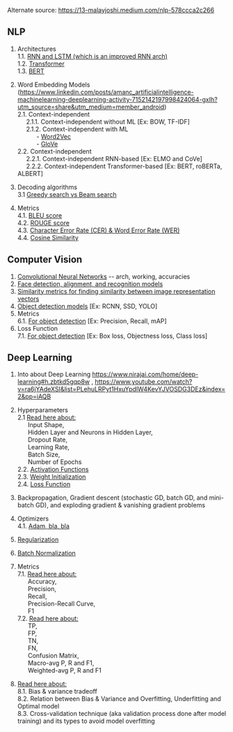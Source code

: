 Alternate source: https://13-malayjoshi.medium.com/nlp-578ccca2c266

## NLP

1. Architectures <br>
1.1. [RNN and LSTM (which is an improved RNN arch)](https://docs.google.com/document/d/1al-YFsSfIWcVt9nRIfFREqJVszUKPduPXgtNyuxLaZA/edit?usp=sharing)<br>
1.2. [Transformer](https://docs.google.com/document/d/1iM8tG3rspHcS-D23kZVo71uP3Qkm9HUyAOAXesK7rgc/edit?usp=sharing)<br>
1.3. [BERT](https://docs.google.com/document/d/1QzvKquupoa3m-oZXYKaf-Zp189hQoyp1oiDh5eZgjcs/edit?usp=drive_link) <br>

2. Word Embedding Models (https://www.linkedin.com/posts/amanc_artificialintelligence-machinelearning-deeplearning-activity-7152142197998424064-gxIh?utm_source=share&utm_medium=member_android)<br>
2.1. Context-independent<br>
&nbsp;&nbsp;&nbsp;&nbsp;&nbsp;2.1.1. Context-independent without ML [Ex: BOW, TF-IDF] <br>
&nbsp;&nbsp;&nbsp;&nbsp;&nbsp;2.1.2. Context-independent with ML <br>
&nbsp;&nbsp;&nbsp;&nbsp;&nbsp;&nbsp;&nbsp;&nbsp;&nbsp;&nbsp; - [Word2Vec](https://docs.google.com/document/d/1uMI2jRvtdNcC7F-c9de-xiXpc__-u0TOcJnucnup-Vc/edit?usp=sharing) <br>
&nbsp;&nbsp;&nbsp;&nbsp;&nbsp;&nbsp;&nbsp;&nbsp;&nbsp;&nbsp; - [GloVe](https://docs.google.com/document/d/1h-s2ePP7vvNtX0noQXvpXr6_oTeKCFPdFmKBGq-y7ho/edit?usp=sharing) <br>
2.2. Context-independent<br>
&nbsp;&nbsp;&nbsp;&nbsp;&nbsp;2.2.1. Context-independent RNN-based [Ex: ELMO and CoVe] <br>
&nbsp;&nbsp;&nbsp;&nbsp;&nbsp;2.2.2. Context-independent Transformer-based [Ex: BERT, roBERTa, ALBERT] <br>
  
5. Decoding algorithms <br>
3.1 [Greedy search vs Beam search](https://docs.google.com/document/d/1JrVWp7wnZP2rT4xRL-KTCtDI5hdW_jniup_iFwdP3To/edit?usp=sharing) <br>

6. Metrics <br>
4.1. [BLEU score](https://docs.google.com/document/d/1lKH2x3n77tTvh3Jfe6sV-VisUQZ68Q0YaD3WQSW13kk/edit?usp=sharing) <br>
4.2. [ROUGE score](https://docs.google.com/document/d/1xUQj_GsOtHkqW8wq5NAYLoqvkfCqhXfFGsAqX9ZEsag/edit?usp=sharing) <br>
4.3. [Character Error Rate (CER) & Word Error Rate (WER)](https://docs.google.com/document/d/1XbUNDnR6FfuDVmdKZopTqz5a5UWmyCzfso-Hn73p7Ro/edit?usp=drive_link) <br>
4.4. [Cosine Similarity](https://docs.google.com/document/d/1oDWF6jjud1E_iBUxLCcuFoJWcXGmYmp5dF11ReYmpfE/edit?usp=drive_link) 




## Computer Vision 

1. [Convolutional Neural Networks](https://docs.google.com/document/d/1vEKRSIQn7QWPnfpE1zpILDuuzjyD0k33RLU7N--niSM/edit?usp=sharing) -- arch, working, accuracies <br>
3. [Face detection, alignment, and recognition models](https://docs.google.com/document/d/1trH2mB0tfAA9cAvHFnjXmSHT_wx5Xs4iKmy7ShQOOw8/edit?usp=sharing) <br>
4. [Similarity metrics for finding similarity between image representation vectors](https://docs.google.com/document/d/1BU7CyktUr5x3UQeErRvu0eb9hnbpMEf3YfWn6doCmEo/edit?usp=sharing) <br>
5. [Object detection models](https://docs.google.com/document/d/1oyGZHHzRHcmMOoldbjm7wCK3dkJ-7gtGof0N4dW9fVw/edit?usp=drive_link) [Ex: RCNN, SSD, YOLO]<br>
6. Metrics <br>
6.1. [For object detection](https://docs.google.com/document/d/1gF7hUGuEaBBVK9QK3PbdQ7uVQ0yv3CMETL3OVLUlvEE/edit?usp=sharing) [Ex: Precision, Recall, mAP]
7. Loss Function <br>
7.1. [For object detection](https://docs.google.com/document/d/1mOHXKfUgkNBlHHB59gjY9lV5ZZkygeVyc4XMkXY7G2g/edit?usp=sharing) [Ex: Box loss, Objectness loss, Class loss]


## Deep Learning

1. Into about Deep Learning https://www.nirajai.com/home/deep-learning#h.zbtkd5gqp8w , https://www.youtube.com/watch?v=ra6jYAdeXSI&list=PLehuLRPyt1HxuYpdlW4KevYJVOSDG3DEz&index=2&pp=iAQB<br>

2. Hyperparameters <br>
2.1 [Read here about:](https://docs.google.com/document/d/1SeBsaNKqrJzQZrWqqRJ-dLbSdnaPPCKuTmHVk9sFgis/edit?usp=sharing)<br>
&nbsp;&nbsp;&nbsp;&nbsp;&nbsp;&nbsp;Input Shape,<br>
&nbsp;&nbsp;&nbsp;&nbsp;&nbsp;&nbsp;Hidden Layer and Neurons in Hidden Layer,<br>
&nbsp;&nbsp;&nbsp;&nbsp;&nbsp;&nbsp;Dropout Rate,<br>
&nbsp;&nbsp;&nbsp;&nbsp;&nbsp;&nbsp;Learning Rate,<br>
&nbsp;&nbsp;&nbsp;&nbsp;&nbsp;&nbsp;Batch Size,<br>
&nbsp;&nbsp;&nbsp;&nbsp;&nbsp;&nbsp;Number of Epochs<br>
2.2. [Activation Functions](https://docs.google.com/document/d/1nuf9Sydn8D1g0hLCnY3duVTc_Aph2LiYAUl-sNA8oWQ/edit?usp=sharing) <br>
2.3. [Weight Initialization](https://docs.google.com/document/d/1NrKfeDi9v8HY42Bc1_ZL3S2QPSamg4e_j-4kt0ezMB4/edit?usp=sharing) <br>
2.4. [Loss Function](https://docs.google.com/document/d/1mTPMb2dCxIQXr5UlYbKbtTIDIvr_vOlVjF3lbYE64bw/edit?usp=sharing) <br>

3. Backpropagation, Gradient descent (stochastic GD, batch GD, and mini-batch GD), and exploding gradient & vanishing gradient problems
   
4. Optimizers <br>
4.1. [Adam, bla, bla](https://docs.google.com/document/d/1gxzzkCKq473y-CbyVygYn_on2iq6VAUl7gvCNjx2jPw/edit?usp=sharing) <br>

5. [Regularization](https://docs.google.com/document/d/1ZGH61bgoCKa5myyzvbZPWwccbUwqF7E5mYg1q-YfmEU/edit?usp=sharing) <br>

6. [Batch Normalization](https://docs.google.com/document/d/1tg1jl9BvSU4bo2Gj50ChzWZxHCNAVdeq1ei-VxDb84E/edit?usp=sharing) <br>

7. Metrics <br>
7.1. [Read here about:](https://docs.google.com/document/d/19BU5OgnDCtSiLgijS1M26HLVhUYEh0nmCSY2twawXHQ/edit?usp=sharing)<br>
&nbsp;&nbsp;&nbsp;&nbsp;&nbsp;&nbsp;Accuracy,<br>
&nbsp;&nbsp;&nbsp;&nbsp;&nbsp;&nbsp;Precision,<br>
&nbsp;&nbsp;&nbsp;&nbsp;&nbsp;&nbsp;Recall,<br>
&nbsp;&nbsp;&nbsp;&nbsp;&nbsp;&nbsp;Precision-Recall Curve,<br>
&nbsp;&nbsp;&nbsp;&nbsp;&nbsp;&nbsp;F1<br>
7.2. [Read here about:](https://docs.google.com/document/d/1IJWCtFApzoG66IYiUv5Rgxdz6RkWSavLGKUp_-dY6-c/edit?usp=sharing)<br>
&nbsp;&nbsp;&nbsp;&nbsp;&nbsp;&nbsp;TP,<br>
&nbsp;&nbsp;&nbsp;&nbsp;&nbsp;&nbsp;FP,<br>
&nbsp;&nbsp;&nbsp;&nbsp;&nbsp;&nbsp;TN,<br>
&nbsp;&nbsp;&nbsp;&nbsp;&nbsp;&nbsp;FN,<br>
&nbsp;&nbsp;&nbsp;&nbsp;&nbsp;&nbsp;Confusion Matrix,<br>
&nbsp;&nbsp;&nbsp;&nbsp;&nbsp;&nbsp;Macro-avg P, R and F1,<br>
&nbsp;&nbsp;&nbsp;&nbsp;&nbsp;&nbsp;Weighted-avg P, R and F1<br>

8. [Read here about: ](https://docs.google.com/document/d/1gRNhomZx-FmHJzawa7fsLk3iKcx4c_-in-UaH0pO5X0/edit?usp=sharing)<br>
8.1. Bias & variance tradeoff<br>
8.2. Relation between Bias & Variance and Overfitting, Underfitting and Optimal model<br>
8.3. Cross-validation technique (aka validation process done after model training) and its types to avoid model overfitting<br>

